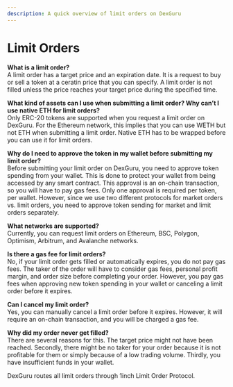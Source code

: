 ```yaml
---
description: A quick overview of limit orders on DexGuru
---
```


# Limit Orders

**What is a limit order?** \
A limit order has a target price and an expiration date. It is a request to buy or sell a token at a ceratin price that you can specify. A limit order is not filled unless the price reaches your target price during the specified time.

**What kind of assets can I use when submitting a limit order? Why can’t I use native ETH for limit orders?** \
Only ERC-20 tokens are supported when you request a limit order on DexGuru. For the Ethereum network, this implies that you can use WETH but not ETH when submitting a limit order. Native ETH has to be wrapped before you can use it for limit orders.

**Why do I need to approve the token in my wallet before submitting my limit order?** \
Before submitting your limit order on DexGuru, you need to approve token spending from your wallet. This is done to protect your wallet from being accessed by any smart contract. This approval is an on-chain transaction, so you will have to pay gas fees. Only one approval is required per token, per wallet. However, since we use two different protocols for market orders vs. limit orders, you need to approve token sending for market and limit orders separately.

**What networks are supported?** \
Currently, you can request limit orders on Ethereum, BSC, Polygon, Optimism, Arbitrum, and Avalanche networks.

**Is there a gas fee for limit orders?** \
No, if your limit order gets filled or automatically expires, you do not pay gas fees. The taker of the order will have to consider gas fees, personal profit margin, and order size before completing your order. However, you pay gas fees when approving new token spending in your wallet or canceling a limit order before it expires.

**Can I cancel my limit order?** \
Yes, you can manually cancel a limit order before it expires. However, it will require an on-chain transaction, and you will be charged a gas fee.

**Why did my order never get filled?** \
There are several reasons for this. The target price might not have been reached. Secondly, there might be no taker for your order because it is not profitable for them or simply because of a low trading volume. Thirdly, you have insufficient funds in your wallet.



DexGuru routes all limit orders through 1inch Limit Order Protocol.
